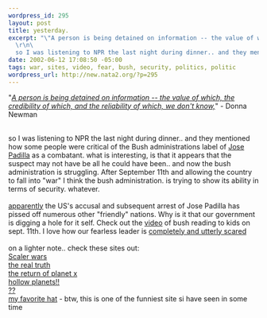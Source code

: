 ```yaml
--- 
wordpress_id: 295
layout: post
title: yesterday.
excerpt: "\"A person is being detained on information -- the value of which, the credibility of which, and the reliability of which, we don't know,\" - Donna Newman\r\n\
  \r\n\
  so I was listening to NPR the last night during dinner.. and they mentioned how some people were critical of the Bush administrations label of "
date: 2002-06-12 17:08:50 -05:00
tags: war, sites, video, fear, bush, security, politics, politic
wordpress_url: http://new.nata2.org/?p=295
---
```

"<a href="http://www.cnn.com/2002/LAW/06/11/padilla.court/index.html"><i>A person is being detained on information -- the value of which, the credibility of which, and the reliability of which, we don't know,</i></a>" - Donna Newman<br/><br/>

so I was listening to NPR the last night during dinner.. and they mentioned how some people were critical of the Bush administrations label of <a href="http://www.cnn.com/2002/US/06/12/dirty.bomb.suspect/index.html">Jose Padilla</a> as a combatant. what is interesting, is that it appears that the suspect may not have be all he could have been.. and now the bush administration is struggling. After September 11th and allowing the country to fall into "war" I think the bush administration. is trying to show its ability in terms of security. whatever. <br/><br/><a href="http://news.independent.co.uk/world/americas/story.jsp?story=304437">apparently</a> the US's accusal and subsequent  arrest of Jose Padilla has pissed off numerous other "friendly" nations. Why is it that our government is digging a hole for it self. Check out the <a href="http://rense.com/general25/finalde.htm">video</a> of bush reading to kids on sept. 11th. I love how our fearless leader is <a href="http://www.cnn.com/2002/ALLPOLITICS/06/12/bush.terror/index.html">completely and utterly scared</a><br/><br/>on a lighter note.. check these sites out:<br/><a href="http://www.prahlad.org/pub/bearden/scalar_wars.htm">Scaler wars</a><br/><a href="http://www.thisistherealtruth.net/">the real truth</a><br/><a href="http://xfacts.com/x.htm">the return of planet x</a><br/><a href="http://www.hollowplanets.com/">hollow planets!!</a><br/><a href="http://www.soulinvitation.com/enki/">??</a><br/><a href="http://zapatopi.net/afdb.html">my favorite hat</a> - btw, this is one of the funniest site si have seen in some time
